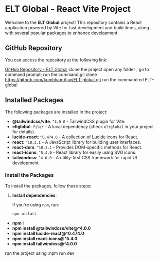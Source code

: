# ELT Global - React Vite Project

Welcome to the **ELT Global** project! This repository contains a React application powered by Vite for fast development and build times, along with several popular packages to enhance development.

## GitHub Repository

You can access the repository at the following link:

[GitHub Repository - ELT Global](https://github.com/kumbhamAjay/ELT-global.git)
clone the project
open any folder ;
go to command prompt;
run the command:git clone https://github.com/kumbhamAjay/ELT-global.git
run the command:cd ELT-global


## Installed Packages

The following packages are installed in the project:

- **@tailwindcss/vite**: `^4.0.0` - TailwindCSS plugin for Vite.
- **eltglobal**: `file:` - A local dependency (check `eltglobal` in your project for details).
- **lucide-react**: `^0.474.0` - A collection of Lucide icons for React.
- **react**: `^18.3.1` - A JavaScript library for building user interfaces.
- **react-dom**: `^18.3.1` - Provides DOM-specific methods for React.
- **react-icons**: `^5.4.0` - React library for easily using SVG icons.
- **tailwindcss**: `^4.0.0` - A utility-first CSS framework for rapid UI development.

### Install the Packages

To install the packages, follow these steps:

1. **Install dependencies**:

   If you're using `npm`, run:

   ```bash
   npm install

- **npm i**
- **npm install @tailwindcss/vite@^4.0.0**
- **npm install lucide-react@^0.474.0**
- **npm install react-icons@^5.4.0**
- **npm install tailwindcss@^4.0.0**



run the project using :npm run dev






